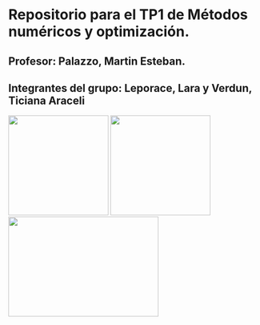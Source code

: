 # Repositorio para el TP1 de Métodos numéricos y optimización.
## Profesor: Palazzo, Martin Esteban. 
## Integrantes del grupo: Leporace, Lara y Verdun, Ticiana Araceli


<img src="https://i.pinimg.com/564x/95/8f/ba/958fbaa1de99ca2221b01eb50e49fee0.jpg" data-canonical-src="https://p.kindpng.com/picc/s/111-1110791_ironicmeme-ironic-png-sunglasses-emoji-smileyface-ironic-meme.png" width="200" height="200" />  <img src="https://p.kindpng.com/picc/s/111-1110791_ironicmeme-ironic-png-sunglasses-emoji-smileyface-ironic-meme.png" data-canonical-src="https://i.pinimg.com/564x/95/8f/ba/958fbaa1de99ca2221b01eb50e49fee0.jpg" width="200" height="200" /> <img src="https://www.memecreator.org/static/images/memes/5098331.jpg" data-canonical-src="https://i.pinimg.com/564x/95/8f/ba/958fbaa1de99ca2221b01eb50e49fee0.jpg" width="300" height="200" /> 

